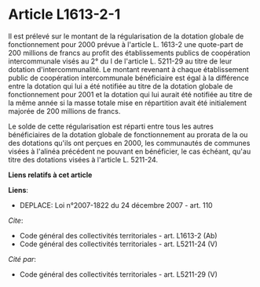 # Article L1613-2-1

Il est prélevé sur le montant de la régularisation de la dotation globale de fonctionnement pour 2000 prévue à l'article L.
1613-2 une quote-part de 200 millions de francs au profit des établissements publics de coopération intercommunale visés au
2° du I de l'article L. 5211-29 au titre de leur dotation d'intercommunalité. Le montant revenant à chaque établissement
public de coopération intercommunale bénéficiaire est égal à la différence entre la dotation qui lui a été notifiée au titre
de la dotation globale de fonctionnement pour 2001 et la dotation qui lui aurait été notifiée au titre de la même année si la
masse totale mise en répartition avait été initialement majorée de 200 millions de francs.

Le solde de cette régularisation est réparti entre tous les autres bénéficiaires de la dotation globale de fonctionnement au
prorata de la ou des dotations qu'ils ont perçues en 2000, les communautés de communes visées à l'alinéa précédent ne pouvant
en bénéficier, le cas échéant, qu'au titre des dotations visées à l'article L. 5211-24.

**Liens relatifs à cet article**

**Liens**:

  - DEPLACE: Loi n°2007-1822 du 24 décembre 2007 - art. 110

_Cite_:

  - Code général des collectivités territoriales - art. L1613-2 (Ab)
  - Code général des collectivités territoriales - art. L5211-24 (V)

_Cité par_:

  - Code général des collectivités territoriales - art. L5211-29 (V)
